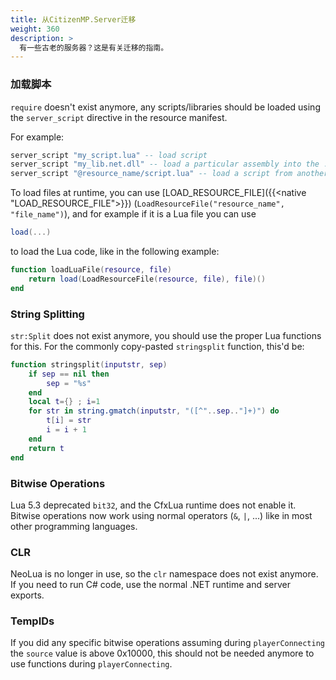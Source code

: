 ```yaml
---
title: 从CitizenMP.Server迁移
weight: 360
description: >
  有一些古老的服务器？这是有关迁移的指南。
---
```


### 加载脚本

`require` doesn't exist anymore, any scripts/libraries should be loaded using the `server_script` directive in the resource manifest.

For example:

``` lua
server_script "my_script.lua" -- load script
server_script "my_lib.net.dll" -- load a particular assembly into the .net appdomain
server_script "@resource_name/script.lua" -- load a script from another resource
```

To load files at runtime, you can use [LOAD\_RESOURCE\_FILE]({{<native "LOAD_RESOURCE_FILE">}}) (`LoadResourceFile("resource_name", "file_name")`), and for example if it is a Lua file you can use

``` lua
load(...)
```

to load the Lua code, like in the following example:

``` lua
function loadLuaFile(resource, file)
    return load(LoadResourceFile(resource, file), file)()
end
```

### String Splitting

`str:Split` does not exist anymore, you should use the proper Lua functions for this. For the commonly copy-pasted `stringsplit` function, this'd be:

``` lua
function stringsplit(inputstr, sep)
    if sep == nil then
        sep = "%s"
    end
    local t={} ; i=1
    for str in string.gmatch(inputstr, "([^"..sep.."]+)") do
        t[i] = str
        i = i + 1
    end
    return t
end
```

### Bitwise Operations

Lua 5.3 deprecated `bit32`, and the CfxLua runtime does not enable it. Bitwise operations now work using normal operators (`&`, `|`, ...) like in most other programming languages.

### CLR

NeoLua is no longer in use, so the `clr` namespace does not exist anymore. If you need to run C\# code, use the normal .NET runtime and server exports.

### TempIDs

If you did any specific bitwise operations assuming during `playerConnecting` the `source` value is above 0x10000, this should not be needed anymore to use functions during `playerConnecting`.
